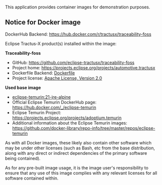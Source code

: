 This application provides container images for demonstration purposes.

## Notice for Docker image

DockerHub Backend: https://hub.docker.com/r/tractusx/traceability-foss

Eclipse Tractus-X product(s) installed within the image:

__Traceability-foss__

- GitHub: https://github.com/eclipse-tractusx/traceability-foss
- Project home: https://projects.eclipse.org/projects/automotive.tractusx
- Dockerfile Backend: [Dockerfile](Dockerfile)
- Project license: [Apache License, Version 2.0](LICENSE)

**Used base image**
- [eclipse-temurin:21-jre-alpine](https://github.com/adoptium/containers)
- Official Eclipse Temurin DockerHub page: https://hub.docker.com/_/eclipse-temurin
- Eclipse Temurin Project: https://projects.eclipse.org/projects/adoptium.temurin
- Additional information about the Eclipse Temurin images: https://github.com/docker-library/repo-info/tree/master/repos/eclipse-temurin

As with all Docker images, these likely also contain other software which may be under other licenses (such as Bash, etc from the base distribution, along with any direct or indirect dependencies of the primary software being contained).

As for any pre-built image usage, it is the image user's responsibility to ensure that any use of this image complies with any relevant licenses for all software contained within.

